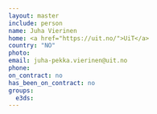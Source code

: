 ```yaml
---
layout: master
include: person
name: Juha Vierinen
home: <a href="https://uit.no/">UiT</a>
country: "NO"
photo:
email: juha-pekka.vierinen@uit.no
phone:
on_contract: no
has_been_on_contract: no
groups:
  e3ds:
---
```

